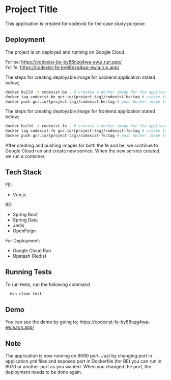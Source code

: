 
# Project Title

This application is created for codexist for the case study purpose.

## Deployment

The project is on deployed and running on Google Cloud.

For be: https://codexist-be-by66nzg4wa-ew.a.run.app/ \
For fe: https://codexist-fe-by66nzg4wa-ew.a.run.app/

The steps for creating deployable image for backend application stated below;
```bash
docker build -t codexist-be . # creates a docker image for the application.
docker tag codexist-be gcr.io/{project-tag}/codexist-be:tag # create tag for the docker image
docker push gcr.io/{project-tag}/codexist-be:tag # push docker image to cloud
```

The steps for creating deployable image for frontend application stated below;
```bash
docker build -t codexist-fe . # creates a docker image for the application.
docker tag codexist-fe gcr.io/{project-tag}/codexist-fe:tag # create tag for the docker image
docker push gcr.io/{project-tag}/codexist-fe:tag # push docker image to cloud
```

After creating and pushing images for both the fe and be, we continue to Google Cloud run and create new service. When the new service created, we run a container.


## Tech Stack

FE:
- Vue.js

BE:
- Spring Boot
- Spring Data
- Jedis
- OpenFeign

For Deployment:
- Google Cloud Run
- Upstash (Redis)

## Running Tests

To run tests, run the following command

```bash
  mvn clean test
```


## Demo

You can see the demo by going to; https://codexist-fe-by66nzg4wa-ew.a.run.app/

## Note

The application is now running on 9090 port. Just by changing port in application.yml files and exposed port in Dockerfile (for BE) you can run in 8070 or another port as you wanted. When you changed the port, the deployment needs to be done again.